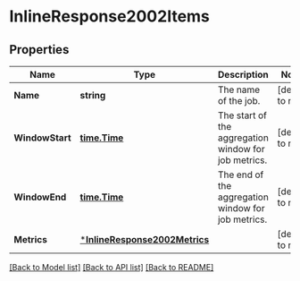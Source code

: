 # InlineResponse2002Items

## Properties
Name | Type | Description | Notes
------------ | ------------- | ------------- | -------------
**Name** | **string** | The name of the job. | [default to null]
**WindowStart** | [**time.Time**](time.Time.md) | The start of the aggregation window for job metrics. | [default to null]
**WindowEnd** | [**time.Time**](time.Time.md) | The end of the aggregation window for job metrics. | [default to null]
**Metrics** | [***InlineResponse2002Metrics**](inline_response_200_2_metrics.md) |  | [default to null]

[[Back to Model list]](../README.md#documentation-for-models) [[Back to API list]](../README.md#documentation-for-api-endpoints) [[Back to README]](../README.md)


